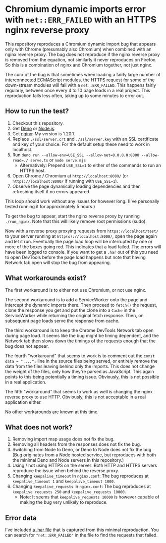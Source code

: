 # Chromium dynamic imports error with `net::ERR_FAILED` with an HTTPS nginx reverse proxy

This repository reproduces a Chromium dynamic import bug that appears only with
Chrome (presumably also Chromium) when combined with an nginx reverse proxy. The
bug does not reproduce if the nginx reverse proxy is removed from the equation,
not similarly it never reproduces on Firefox. So this is a combination of nginx
and Chromium together, not just nginx.

The curx of the bug is that sometimes when loading a fairly large number of
interconnected ECMAScript modules, the HTTPS request for some of the down-stream
modules will fail with a `net::ERR_FAILED`. This happens fairly regularly,
between once every 4 to 10 page loads in a real project. This reproduction fails
less often, taking up to some minutes to error out.

## How to run the test?

1. Checkout this repository.
1. Get [Deno](https://deno.com/) or [Node.js](https://nodejs.org/).
1. Get [nginx](https://nginx.org/): My version is 1.20.1.
1. Replace `./ssl/server.crt` and `./ssl/server.key` with an SSL certificate and
   key of your choice. For the default setup these need to work in localhost.
1. Run
   `deno run --allow-env=USE_SSL --allow-net=0.0.0.0:8000 --allow-read=./ serve.ts`
   or `node serve.mjs`
   - Alternatively: Prepend `USE_SSL=1` to either of the commands to run an
     HTTPS host.
1. Open Chrome / Chromium at `http://localhost:8000/` (or
   `https://localhost:8000/` if running with `USE_SSL=1`).
1. Observe the page dynamically loading dependencies and then refreshing itself
   if no errors appeared.

This loop should work without any issues for however long. (I've personally
tested running it for approximately 5 hours.)

To get the bug to appear, start the nginx reverse proxy by running
`./run_nginx`. Note that this will likely remove root permissions (sudo).

Now with a reverse proxy proxying requests from `https://localhost/test/` to
your server running at `http(s)://localhost:8000/`, open the page again and let
it run. Eventually the page load loop will be interrupted by one or more of the
boxes going red. This indicates that a load failed. The errors will have been
logged to console. If you want to get a `.har` out of this you need to open
DevTools before the page load happens but note that having Network tab open will
stop the bug from appearing.

## What workarounds exist?

The first workaround is to either not use Chromium, or not use nginx.

The second workaround is to add a ServiceWorker onto the page and intercept the
dynamic imports there. Then proceed to `fetch()` the request, clone the response
you get and put the clone into a `Cache` in the ServiceWorker while returning
the original fetch response. Then, on subsequent page loads serve the response
from cache.

The third workaround is to keep the Chrome DevTools Network tab open during page
load. It seems like the bug might be timing dependent, and the Network tab then
slows down the timings of the requests enough that the bug does not appear.

The fourth "workaround" that seems to work is to comment out the
`const data = "....";` line in the source files being served, or entirely remove
the data from the files leaving behind only the imports. This does not change
the weight of the files, only how they're parsed as JavaScript. This again
points to this being potentially a timing issue. Obviously, this is not possible
in a real application.

The fifth "workaround" that seems to work as well is changing the nginx reverse
proxy to use HTTP. Obviously, this is not acceptable in a real application
either.

No other workarounds are known at this time.

## What does not work?

1. Removing import map usage does not fix the bug.
1. Removing all headers from the responses does not fix the bug.
1. Switching from Node to Deno, or Deno to Node does not fix the bug. (Bug
   originates from a Node hosted service, but reproduces with both the minimal
   Deno and Node servers in this repository.)
1. Using / not using HTTPS on the server: Both HTTP and HTTPS servers reproduce
   the issue when behind the reverse proxy.
1. Changing `keepalive_timeout` in `nginx.conf`: The bug reproduces at
   `keepalive_timeout 1` and `keepalive_timeout 1000`.
1. Changing `keepalive_requests` in `nginx.conf`: The bug reproduces at
   `keepalive requests 250` and `keepalive_requests 10000`.
   - Note: It seems that `keepalive_requests 10000` is however capable of making
     the bug very unlikely to reproduce.

## Error data

I've included [a .har file](./dynamic-import_error_with_nginx.har) that is
captured from this minimal reproduction. You can search for `"net::ERR_FAILED"`
in the file to find the requests that failed.
